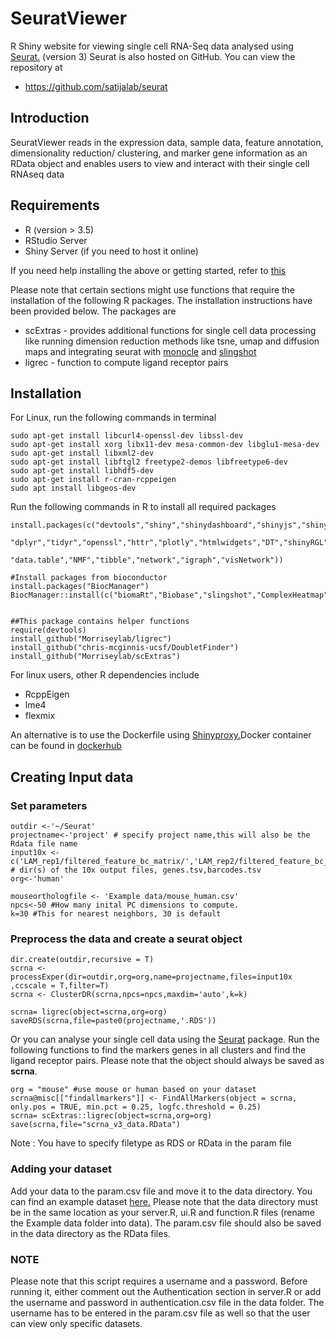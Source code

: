 # SeuratViewer
R Shiny website for viewing single cell RNA-Seq data analysed using [Seurat.](https://satijalab.org/seurat/) (version 3)
Seurat is also hosted on GitHub. You can view the repository at

- https://github.com/satijalab/seurat

## Introduction
SeuratViewer reads in the expression data, sample data, feature annotation, dimensionality reduction/ clustering, and marker gene information as an RData object and enables users to view and interact with their single cell RNAseq data

## Requirements
- R (version > 3.5)
- RStudio Server
- Shiny Server (if you need to host it online)

If you need help installing the above or getting started, refer to [this](https://deanattali.com/2015/05/09/setup-rstudio-shiny-server-digital-ocean/#install-r)

Please note that certain sections might use functions that require the installation of the following R packages. The installation instructions have been provided below. The packages are 
 - scExtras - provides additional functions for single cell data processing like running dimension reduction methods like tsne, umap and diffusion maps and integrating seurat with [monocle](http://cole-trapnell-lab.github.io/monocle-release/) and [slingshot](https://bioconductor.org/packages/release/bioc/vignettes/slingshot/inst/doc/vignette.html)
 - ligrec - function to compute ligand receptor pairs
 
## Installation
For Linux, run the following commands in terminal 
```
sudo apt-get install libcurl4-openssl-dev libssl-dev
sudo apt-get install xorg libx11-dev mesa-common-dev libglu1-mesa-dev
sudo apt-get install libxml2-dev
sudo apt-get install libftgl2 freetype2-demos libfreetype6-dev
sudo apt-get install libhdf5-dev
sudo apt-get install r-cran-rcppeigen
sudo apt install libgeos-dev
```
Run the following commands in R to install all required packages
```
install.packages(c("devtools","shiny","shinydashboard","shinyjs","shinyBS","shinyBS","RColorBrewer","reshape2","ggplot2",
                   "dplyr","tidyr","openssl","httr","plotly","htmlwidgets","DT","shinyRGL","rgl","rglwidget","Seurat","cowplot",
                    "data.table","NMF","tibble","network","igraph","visNetwork"))

#Install packages from bioconductor
install.packages("BiocManager")
BiocManager::install(c("biomaRt","Biobase","slingshot","ComplexHeatmap"))


##This package contains helper functions 
require(devtools)
install_github("Morriseylab/ligrec")
install_github("chris-mcginnis-ucsf/DoubletFinder")
install_github("Morriseylab/scExtras")

```
For linux users, other R dependencies include
- RcppEigen
- lme4
- flexmix

An alternative is to use the Dockerfile using [Shinyproxy.](https://github.com/openanalytics/shinyproxy)Docker container can be found in [dockerhub](https://hub.docker.com/repository/docker/apoorvababu/seurat_viewer)

## Creating Input data

### Set parameters
```
outdir <-'~/Seurat' 
projectname<-'project' # specify project name,this will also be the Rdata file name
input10x <- c('LAM_rep1/filtered_feature_bc_matrix/','LAM_rep2/filtered_feature_bc_matrix') # dir(s) of the 10x output files, genes.tsv,barcodes.tsv
org<-'human' 

mouseorthologfile <- 'Example data/mouse_human.csv'
npcs<-50 #How many inital PC dimensions to compute. 
k=30 #This for nearest neighbors, 30 is default
```
### Preprocess the data and create a seurat object
```
dir.create(outdir,recursive = T)
scrna <- processExper(dir=outdir,org=org,name=projectname,files=input10x ,ccscale = T,filter=T)
scrna <- ClusterDR(scrna,npcs=npcs,maxdim='auto',k=k)

scrna= ligrec(object=scrna,org=org)
saveRDS(scrna,file=paste0(projectname,'.RDS'))
```

Or you can analyse your single cell data using the [Seurat](https://satijalab.org/seurat/) package. Run the following functions to find the markers genes in all clusters and find the ligand receptor pairs. Please note that the object should always be saved as **scrna**. 
```
org = "mouse" #use mouse or human based on your dataset
scrna@misc[["findallmarkers"]] <- FindAllMarkers(object = scrna, only.pos = TRUE, min.pct = 0.25, logfc.threshold = 0.25)
scrna= scExtras::ligrec(object=scrna,org=org)
save(scrna,file="scrna_v3_data.RData")
```

Note : You have to specify filetype as RDS or RData in the param file

### Adding your dataset

Add your data to the param.csv file and move it to the data directory. You can find an example dataset [here.](http://165.123.69.6/SeuratViewer/scrna_v3_data.RData) Please note that the data directory must be in the same location as your server.R, ui.R and function.R files (rename the Example data folder into data). The param.csv file should also be saved in the data directory as the RData files.

### NOTE
Please note that this script requires a username and a password. Before running it, either comment out the Authentication section in server.R or add the username and password in authentication.csv file in the data folder. The username has to be entered in the param.csv file as well so that the user can view only specific datasets.
